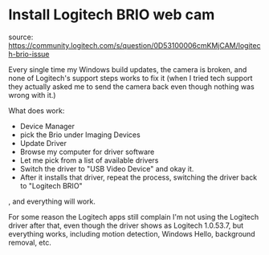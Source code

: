 
# Install Logitech BRIO web cam

source: https://community.logitech.com/s/question/0D53100006cmKMjCAM/logitech-brio-issue

Every single time my Windows build updates, the camera is broken, and none of Logitech's support steps works to fix it (when I tried tech support they actually asked me to send the camera back even though nothing was wrong with it.)

What does work: 

- Device Manager
- pick the Brio under Imaging Devices
- Update Driver
- Browse my computer for driver software
- Let me pick from a list of available drivers
- Switch the driver to "USB Video Device" and okay it.  
- After it installs that driver, repeat the process, switching the driver back to "Logitech BRIO"

, and everything will work.

For some reason the Logitech apps still complain I'm not using the Logitech driver after that, even though the driver shows as Logitech 1.0.53.7, but everything works, including motion detection, Windows Hello, background removal, etc.
